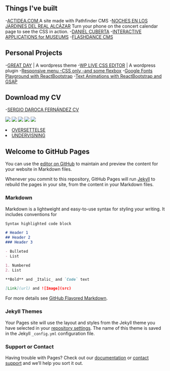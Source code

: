 ## Things I've built
-[ACTIDEA.COM ](http://www.actidea.com/diseño)
  A site made with Pathfinder CMS
-[NOCHES EN LOS JARDINES DEL REAL ALCÁZAR](http://www.actidea.es/nochesalcazar2017/calendario)
  Turn your phone on the concert calendar page to see the CSS in action. 
-[DANIEL CUBERTA](http://www.danielcuberta.com/peliculas/6-manzanas/)
-[INTERACTIVE APPLICATIONS for MUSEUMS](http://www.cyananimatica.com/portfolio-items/national-museum-oman/?portfolioCats=1488)
-[FLASHDANCE CMS](https://www.youtube.com/watch?v=Xio8YCLB6-o)

## Personal Projects
-[GREAT DAY](https://github.com/SergioDaroca/Great-Day-WordPress-theme) | A wordpress theme
-[WP LIVE CSS EDITOR](https://wordpress.org/plugins/wp-live-css-editor/) | A wordpress plugin
-[Responsive menu -CSS only -and some flexbox](https://codepen.io/SergioDaroca/pen/bgKPqY)
-[Google Fonts Playground with ReactBootstrap](https://codepen.io/SergioDaroca/pen/PbgNRr)
-[Text Animations with ReactBootstrap and GSAP](https://codepen.io/SergioDaroca/pen/dNPpNe?editors=0010)

## Download my CV
-[SERGIO DAROCA FERNÁNDEZ CV](http://www.flashdance.es/res/files/Sergio-Daroca-curriculum-vitae.pdf)

![](http://www.flashdance.es/res/imgs/webs/actidea-ojo.png)
![](http://www.flashdance.es/res/imgs/webs/actidea-diseño.png)
![](http://www.flashdance.es/res/imgs/webs/njra-2016.png)
![](http://www.flashdance.es/res/imgs/webs/dani-piruleta.pn)
![](http://www.flashdance.es/res/imgs/webs/cyan-animatica-oman.png)
	<li><a href="#oversettelser">OVERSETTELSE</a></li>
	<li><a href="#undervisning">UNDERVISNING</a></li>
  


## Welcome to GitHub Pages

You can use the [editor on GitHub](https://github.com/SergioDaroca/SergioDaroca/edit/master/index.md) to maintain and preview the content for your website in Markdown files.

Whenever you commit to this repository, GitHub Pages will run [Jekyll](https://jekyllrb.com/) to rebuild the pages in your site, from the content in your Markdown files.

### Markdown

Markdown is a lightweight and easy-to-use syntax for styling your writing. It includes conventions for

```markdown
Syntax highlighted code block

# Header 1
## Header 2
### Header 3

- Bulleted
- List

1. Numbered
2. List

**Bold** and _Italic_ and `Code` text

[Link](url) and ![Image](src)
```

For more details see [GitHub Flavored Markdown](https://guides.github.com/features/mastering-markdown/).

### Jekyll Themes

Your Pages site will use the layout and styles from the Jekyll theme you have selected in your [repository settings](https://github.com/SergioDaroca/SergioDaroca/settings). The name of this theme is saved in the Jekyll `_config.yml` configuration file.

### Support or Contact

Having trouble with Pages? Check out our [documentation](https://help.github.com/categories/github-pages-basics/) or [contact support](https://github.com/contact) and we’ll help you sort it out.
